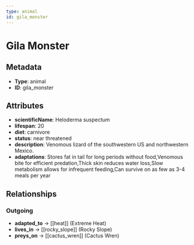 ```yaml
---
type: animal
id: gila_monster
---
```


# Gila Monster

## Metadata

- **Type**: animal
- **ID**: gila_monster

## Attributes

- **scientificName**: Heloderma suspectum
- **lifespan**: 20
- **diet**: carnivore
- **status**: near threatened
- **description**: Venomous lizard of the southwestern US and northwestern Mexico.
- **adaptations**: Stores fat in tail for long periods without food,Venomous bite for efficient predation,Thick skin reduces water loss,Slow metabolism allows for infrequent feeding,Can survive on as few as 3-4 meals per year

## Relationships

### Outgoing

- **adapted_to** → [[heat]] (Extreme Heat)
- **lives_in** → [[rocky_slope]] (Rocky Slope)
- **preys_on** → [[cactus_wren]] (Cactus Wren)

